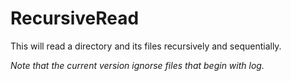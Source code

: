 # RecursiveRead

This will read a directory and its files recursively and sequentially. 

_Note that the current version ignorse files that begin with log._
